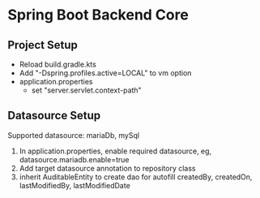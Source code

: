 # Spring Boot Backend Core

## Project Setup
- Reload build.gradle.kts
- Add "-Dspring.profiles.active=LOCAL" to vm option
- application.properties
  - set "server.servlet.context-path"

## Datasource Setup
Supported datasource: mariaDb, mySql
1. In application.properties, enable required datasource, eg, datasource.mariadb.enable=true
2. Add target datasource annotation to repository class
3. inherit AuditableEntity to create dao for autofill createdBy, createdOn, lastModifiedBy, lastModifiedDate

